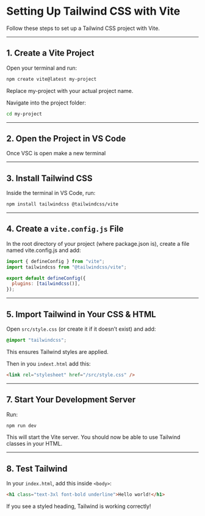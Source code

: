# Setting Up Tailwind CSS with Vite

Follow these steps to set up a Tailwind CSS project with Vite.

---

## **1. Create a Vite Project**

Open your terminal and run:

```sh
npm create vite@latest my-project
```

Replace my-project with your actual project name.

Navigate into the project folder:

```sh
cd my-project
```

---

## 2. Open the Project in VS Code

Once VSC is open make a new terminal

---

## 3. Install Tailwind CSS

Inside the terminal in VS Code, run:

```sh
npm install tailwindcss @tailwindcss/vite
```

---

## 4. Create a `vite.config.js` File

In the root directory of your project (where package.json is), create a file named vite.config.js and add:

```js
import { defineConfig } from "vite";
import tailwindcss from "@tailwindcss/vite";

export default defineConfig({
  plugins: [tailwindcss()],
});
```

---

## 5. Import Tailwind in Your CSS & HTML

Open `src/style.css` (or create it if it doesn’t exist) and add:

```css
@import "tailwindcss";
```

This ensures Tailwind styles are applied.

Then in you `indext.html` add this:

```html
<link rel="stylesheet" href="/src/style.css" />
```

---

## 7. Start Your Development Server

Run:

```sh
npm run dev
```

This will start the Vite server. You should now be able to use Tailwind classes in your HTML.

---

## 8. Test Tailwind

In your `index.html`, add this inside `<body>`:

```html
<h1 class="text-3xl font-bold underline">Hello world!</h1>
```

If you see a styled heading, Tailwind is working correctly!
